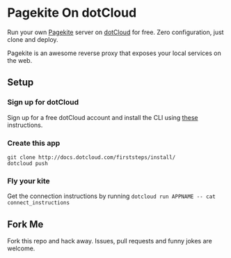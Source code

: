 # Pagekite On dotCloud

Run your own [Pagekite](http://pagekite.net/) server on [dotCloud](http://www.dotcloud.com) for free. Zero configuration, just clone and deploy.

Pagekite is an awesome reverse proxy that exposes your local services on the web. 

## Setup

### Sign up for dotCloud

Sign up for a free dotCloud account and install the CLI using [these](http://docs.dotcloud.com/firststeps/install/) instructions.

### Create this app

    git clone http://docs.dotcloud.com/firststeps/install/
    dotcloud push

### Fly your kite

Get the connection instructions by running `dotcloud run APPNAME -- cat connect_instructions`

## Fork Me

Fork this repo and hack away. Issues, pull requests and funny jokes are welcome.
